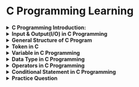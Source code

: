 # C Programming Learning

<details>

<summary><b>C Programming Introduction:</b></summary>

![CProgramming](images/C-Programming-Language.png)

C is a general-purpose, procedural programming language developed by Dennis Ritchie at Bell Labs in the early 1970s. It was designed to be a systems programming language but has since been used for a wide range of applications, including operating systems, compilers, embedded systems, and application software.

## <b>Getting Started With C Programming:</b>

+ <b>Set up Environment:</b>
  Install an Integrated Development Environment (IDE) such as Code::Blocks, Dev-C++, or Visual Studio Code with appropriate C extensions.
+ <b>Start with Simple Program:</b>

    ```c
    #include <stdio.h>

    int main() {
        printf("Hello, World!\n");
        return 0;
    }
    ```
Example:
```c
#include <stdio.h>
#include <string.h>

int main() {
    char name[100];
    char fatherName[100];
    char address[100];

    printf("Enter your name: ");
    scanf("%[^\n]",name);
    getchar();
    // fgets(name, sizeof(name), stdin);
    // gets(name);

    printf("Enter your father's name: ");
    // fgets(fatherName, sizeof(fatherName), stdin);
    scanf("%[^\n]",fatherName);
    getchar();
    //gets(fatherName);

    printf("Enter your address: ");
    // fgets(address, sizeof(address), stdin);
    scanf("%[^\n]",address);
    getchar();
    //gets(address);

    // Removing newline characters if present
    //name[strcspn(name, "\n")] = '\0';
    //fatherName[strcspn(fatherName, "\n")] = '\0';
    //address[strcspn(address, "\n")] = '\0';

    // Printing the entered details
    printf("\nEntered details:\n");
    printf("Name: %s\n", name);
    printf("Father's Name: %s\n", fatherName);
    printf("Address: %s\n", address);

    return 0;
}

```

</details>

<details>

<summary><b>Input & Output(I/O) in C Programming</b></summary>

Input and output operations in C programming are typically performed using the stdio.h library, which provides functions for reading input from the user (stdin) and writing output to the screen (stdout).

### <b>Input:</b>
---
The <code>scanf()</code> method, in C, reads the value from the console as per the type specified. 

<b>Syntax:</b>

```c
scanf(“%X”, &variableOfXType);
```

where %X is the format specifier in C. It is a way to tell the compiler what type of data is in a variable and & is the address operator in C, which tells the compiler to change the real value of this variable, stored at this address in the memory.

<b>Input Format:</b>

```c
int     --> scanf("%d", &variableName);
float   --> scanf("%f", &variableName);
char    --> scanf("%c", &variableName); //for single character
            scanf("%s", variableName); //for string
```

There are several method to reading character and string in C.

+ <code>getchar():</code> Used to read a single character from the standard input (stdin).<b>Example:</b>
  
  ```c
    char ch;
    ch = getchar();
  ```
+ <code>gets():</code> Used to read a string from the standard input (stdin). (Note: This function is unsafe and should be avoided due to buffer overflow vulnerabilities.)<b>Example:</b>
  
  ```c
    char str[50];
    printf("Enter a string: ");
    gets(str);
  ```

+ <code>fgets():</code> Used to read a string from the standard input (stdin) along with specifying the maximum number of characters to read.
  
  ```c
    char str[50];
    printf("Enter a string: ");
    fgets(str, sizeof(str), stdin);
  ```

+ <code>scanset:</code> When we used scanset <code>%[^\n]s</code> that time after reading the input we need to used <code>getchar()</code>, because it clear the input buffer. Otherwise we don't get the second input.

  ```c
    #include <stdio.h>

    int main()
    {

        char str[20];
        char str2[20];

        printf("Enter string: ");
        scanf("%[^\n]s", str);
        getchar();

        printf("Enter string2: ");
        scanf("%[^\n]s", str2);
        getchar();

        printf("%s", str);
        printf("%s", str2);

        return 0;
    }

  ```

### <b>Output:</b>
---
<code>printf()</code> Used for formatted output. It displays the output on the screen.

<b>Syntax:</b>

```c
printf(“%X”, variableOfXType);
```

where %X is the format specifier in C. It is a way to tell the compiler what type of data is in a variable and & is the address operator in C, which tells the compiler to change the real value of this variable, stored at this address in the memory.

<b>Output Format:</b>

```c
int     --> printf("%d", variableName);
float   --> printf("%f", variableName);
char    --> printf("%c", variableName);
            printf("%s", variableName); //for string
```

<b>Example:</b>

```c
#include <stdio.h>    
int main()
{ 
    int testInteger = 5;
    printf("C Programming");

    printf("Number = %d", testInteger);
    return 0;
}
```

</details>

<details>
<summary><b>General Structure of C Program</b></summary>

### <b>There are 6 section of C Programming:</b>
---

1. Documment Section
2. Link Section
3. Definition Section
4. Global Declaration Section
5. Main Function Section
6. Sub Program/ Sub function Section

![GeneralStructure](images/GeneralStructure.jpg)

<b>Document Section:</b></br>
The section that contain different information about the program using comment.. Comments are always ignored by compiler.

```c
// This is single line comment
/* This is Multiline comment*/
```

<b>Link Section:</b></br>
The section that contains the header files of the pre-defined functions that are being used in the program.

```c
#include  //This is the link section
```

<b>Definition Section:</b></br>
The section where different symbolic contants are defined is called Definition Section.
</br><b>Note:</b> This is optionl section.

```c
//Syntax:
#define identifierName value

//Example
#define PI 3.1416
```
<b>Global Declaration:</b></br>
The section that contains declaration of global variables and /or user defined functions. Global variables always declare between Definition section and Main Function Sections.

<b>Main Function Section:</b></br>
The section that contains the definition of main functions. This section can be divided into two parts and can be describe as:</br>

+ Declaration Part
+ Execution Part

<b>Sub Program Section:</b></br>
The section that contains the definitions of user defined functions.

</details>

<details>

<summary><b>Token in C</b></summary>
The smallest part of a C programming is called Token. The tokens of C language can be classified into six types based on the functions they are used to perform. The types of C tokens are as follows:

![Token](/images/Tokens-in-C.png)

### <b>Keyword in C Programming</b>
---
The predefined reserved words of C Programming that have specific meaning for compiler are called keyword of C Programming. Keywords are part of the syntax and they cannot be used as an identifier. There are 32 keywords in C programming.

| Keywords  | Keywords  | Keywords  | Keywords  |
|-----------|-----------|-----------|-----------|
| auto      | double    | int       | struct    |
| break     | else      | long      | switch    |
| case      | enum      | register  | typedef   |
| char      | extern    | return    | union     |
| continue  | for       | signed    | void      |
| do        | if        | static    | while     |
| default   | goto      | sizeof    | volatile  |
| const     | float     | short     | unsigned  |

### <b>Identifier in C Programming</b>
---
Identifiers refer to the names of variables, functions, and arrays.
<b>Rules of Identifer:</b>

+ First character must be an alphabet or underscore(_).
+ Can only consists of letter, digit and underscore(_).
+ First 31 character are significant.
+ Cannot use keyword as Identifier.
+ Must not contain white space.

There are Two types of Identifiers:
+ Valid
+ Invalid


<b>Examples of Valid Identifiers:</b>

```c
int count;
float _total;
char MyVariable;
double average_score;
void calculateSum();
int num123;
float discount_rate;
```

<b>Examples of Invalid Identifiers:</b>

```c
int 123abc; // starts with a digit
float my-variable; // contains hyphen
char while; // keyword used as an identifier
double $price; // contains special character
char long variable; // contains space
```

### <b>Constant in C Programming</b>
---
The constants refer to the variables with fixed values. They are like normal variables but with the difference that their values can not be modified in the program once they are defined.

<b>Types of Constant:</b>
Primarily, there are three types of Constant:

+ Integer Constant --> -1,2,4,6
+ Real Constant --> 10.00, 23.50
+ Character Constant --> 'a','$'

### <b>String in C Programming</b>
---
Strings are nothing but an array of characters ended with a null character (‘\0’). This null character indicates the end of the string. Strings are always enclosed in double quotes.

```c
char string[20] = {'a','b', '\0'};
char string[20] = "programming";
char string [] = "programming";
```

### <b>Operator in C Programming</b>
---
Operators are symbols used to perform operations on operands. They include arithmetic operators (+, -, *, /, %), relational operators (==, !=, <, >, <=, >=), logical operators (&&, ||, !), assignment operators (=, +=, -=, *=, /=), etc.

### <b>Special Symbols in C Programming</b>
---
Symbols include various symbols used for punctuation and separation within the program. Examples include semicolons (;), commas (,), parentheses (()), braces ({}), brackets ([]), etc.


</details>

<details>

<summary><b>Variable in C Programming</b></summary>

### <b>Variable in C Programming</b>
---
Variable is the name of a memory location which stores some data. It is a container. Each variable has a specific data type, which determines the type of data it can hold (such as integers, floating-point numbers, characters, etc.)

<b>Syntax of declaring a variable:</b>
```c
data_type variable_name;
data_type variable_name = value;
```
<b>Example:</b>

```c
int num = 10;
char grade = 'A';
float point = 3,5;
```
<b>Rules of Variable Names:</b>

+ Names can contain letters, digits and underscores
+ Names must begin with a letter or an underscore (_)
+ Names are case-sensitive (myVar and myvar are different variables)
+ Names cannot contain whitespaces or special characters like !, #, %, etc.
+ Keywords (such as int) cannot be used as names

<b>There are 3 aspects of defining a variable:</b>

+ Variable Declaration
+ Variable Definition
+ Variable Initialization

</details>

<details>
<summary><b>Data Type in C Programming</b></summary>

### <b>Data Type</b>
---
Data types specify the type of data that variables can hold. Each data type has a specific range of values and memory representation.

<b>There are three kinds of Data Types:</b>

+ <code>Primary Data Types:</code> The pre-defined data type given in C is called Primary data type. such as integers, float, characters, etc.
+ <code>Derived Data Types:</code> The user-defined data types are defined by the user himself.
+ <code>User-Defined Data Types:</code> The data types that are derived from the primitive or built-in datatypes are referred to as Derived Data Types.

![DataTypes](images/DatatypesInC.jpg)

### Range & Size of Data Types:
---
Different data types also have different ranges up to which they can store numbers. These ranges may vary from compiler to compiler. Below is a list of ranges along with the memory requirement and format specifiers on the 32-bit GCC compiler.

| Data Type              | Size (bytes) | Range                               | Format Specifier |
|------------------------|--------------|-------------------------------------|------------------|
| short int              | 2            | -32,768 to 32,767                   | %hd              |
| unsigned short int    | 2            | 0 to 65,535                         | %hu              |
| unsigned int           | 4            | 0 to 4,294,967,295                  | %u               |
| int                    | 4            | -2,147,483,648 to 2,147,483,647     | %d               |
| long int               | 4            | -2,147,483,648 to 2,147,483,647     | %ld              |
| unsigned long int     | 4            | 0 to 4,294,967,295                  | %lu              |
| long long int          | 8            | -(2^63) to (2^63)-1                 | %lld             |
| unsigned long long int | 8            | 0 to 18,446,744,073,709,551,615     | %llu             |
| signed char            | 1            | -128 to 127                         | %c               |
| unsigned char          | 1            | 0 to 255                            | %c               |
| float                  | 4            | 1.2E-38 to 3.4E+38                  | %f               |
| double                 | 8            | 1.7E-308 to 1.7E+308                | %lf              |
| long double            | 16           | 3.4E-4932 to 1.1E+4932              | %Lf              |

<b>To find the range of data types in C Programming:</b>

```c
#include <stdio.h>
#include <limits.h>

int main() {
    printf("Range of char: %d to %d\n", CHAR_MIN, CHAR_MAX);
    printf("Range of unsigned char: 0 to %d\n", UCHAR_MAX);
    printf("Range of short: %d to %d\n", SHRT_MIN, SHRT_MAX);
    printf("Range of unsigned short: 0 to %u\n", USHRT_MAX);
    printf("Range of int: %d to %d\n", INT_MIN, INT_MAX);
    printf("Range of unsigned int: 0 to %u\n", UINT_MAX);
    printf("Range of long: %ld to %ld\n", LONG_MIN, LONG_MAX);
    printf("Range of unsigned long: 0 to %lu\n", ULONG_MAX);
    printf("Range of long long: %lld to %lld\n", LLONG_MIN, LLONG_MAX);
    printf("Range of unsigned long long: 0 to %llu\n", ULLONG_MAX);

    return 0;
}

```

<b>To find the size of data types in C Programming:</b>

```c
#include <stdio.h>

int main() {
    printf("Size of char: %zu bytes\n", sizeof(char));
    printf("Size of short int: %zu bytes\n", sizeof(short int));
    printf("Size of int: %zu bytes\n", sizeof(int));
    printf("Size of long int: %zu bytes\n", sizeof(long int));
    printf("Size of long long int: %zu bytes\n", sizeof(long long int));
    printf("Size of float: %zu bytes\n", sizeof(float));
    printf("Size of double: %zu bytes\n", sizeof(double));
    printf("Size of long double: %zu bytes\n", sizeof(long double));
    return 0;
}

```

</details>

<details>
<summary><b>Operators in C Programming</b></summary>

### <b>Operators:</b>
---
An operator is a symbol that tells the computer to perform certain mathematical or logical manipulations. Operator are used in programs to manipulate data and variables.

<b>There are several types of Operator in C Programming:</b>

+ Arithmetic Opeators --> <code>+ , - , * , / , % </code>
+ Realtional Operators --> <code>&& , || , ! </code>
+ Logical Operators --> <code>> , < , >= , <=</code>
+ Assignment Operators --> <code>=</code>
+ Increment/Decrement Operators --> <code>++ , --</code>
+ Conditional Operators --> <code>? , :</code>

### <b>Arithmetic Operators:</b>
---

| Operator | Meaning of Operator          |
|----------|------------------------------|
| +        | addition or unary plus       |
| -        | subtraction or unary minus   |
| *        | multiplication               |
| /        | division                     |
| %        | remainder after division     |

<b>Working of Arithmetic operators</b>

```c
#include <stdio.h>
int main()
{
    int a = 9,b = 4, c;
    
    c = a+b;
    printf("a+b = %d \n",c);
    c = a-b;
    printf("a-b = %d \n",c);
    c = a*b;
    printf("a*b = %d \n",c);
    c = a/b;
    printf("a/b = %d \n",c);
    c = a%b;
    printf("Remainder when a divided by b = %d \n",c);
    
    return 0;
}
```

### <b>Relational Operators:</b>
---

| Operator | Meaning of Operator         |
|----------|-----------------------------|
| ==       | Equal to                    |
| >        | Greater than                |
| <        | Less than                   |
| !=       | Not equal to                |
| >=       | Greater than or equal to    |
| <=       | Less than or equal to       |

<b>Working of Relational operators</b>

```c
#include <stdio.h>
int main()
{
    int a = 5, b = 5, c = 10;

    printf("%d == %d is %d \n", a, b, a == b);
    printf("%d == %d is %d \n", a, c, a == c);
    printf("%d > %d is %d \n", a, b, a > b);
    printf("%d > %d is %d \n", a, c, a > c);
    printf("%d < %d is %d \n", a, b, a < b);
    printf("%d < %d is %d \n", a, c, a < c);
    printf("%d != %d is %d \n", a, b, a != b);
    printf("%d != %d is %d \n", a, c, a != c);
    printf("%d >= %d is %d \n", a, b, a >= b);
    printf("%d >= %d is %d \n", a, c, a >= c);
    printf("%d <= %d is %d \n", a, b, a <= b);
    printf("%d <= %d is %d \n", a, c, a <= c);

    return 0;
}
```
<b>Output:</b>

```c
5 == 5 is 1
5 == 10 is 0
5 > 5 is 0
5 > 10 is 0
5 < 5 is 0
5 < 10 is 1
5 != 5 is 0
5 != 10 is 1
5 >= 5 is 1
5 >= 10 is 0
5 <= 5 is 1
5 <= 10 is 1 
```

### <b>Logical Operators:</b>
---
The logical operator are used when we want to test more than one condition and make decision.

| Operator | Meaning                 |
|----------|-------------------------|
| &&       | Logical AND             |
| \|\|     | Logical OR              |
| !        | Logical NOT             |

<b>Working of Logical operators</b>

```c
#include <stdio.h>

int main() {
    int c = 5, d = 2;

    // Logical AND (&&) operator
    printf("Logical AND:\n");
    printf("(%d == 5) && (%d > 5) evaluates to %d\n", c, d, (c == 5) && (d > 5));  // false (0)
    printf("(%d == 5) && (%d < 5) evaluates to %d\n", c, d, (c == 5) && (d < 5));  // true (1)

    // Logical OR (||) operator
    printf("\nLogical OR:\n");
    printf("(%d == 5) || (%d > 5) evaluates to %d\n", c, d, (c == 5) || (d > 5));  // true (1)
    printf("(%d == 5) || (%d < 5) evaluates to %d\n", c, d, (c == 5) || (d < 5));  // true (1)

    // Logical NOT (!) operator
    printf("\nLogical NOT:\n");
    printf("!(%d == 5) evaluates to %d\n", c, !(c == 5));  // false (0)
    printf("!(%d != 5) evaluates to %d\n", c, !(c != 5));  // true (1)

    return 0;
}

```

### <b>Assignment Operators:</b>
---
Assignment Operators are used to assign the resultof an expression to a variable. Main assignment operator <code>=</code>.

| Operator | Example | Same as     |
|----------|---------|-------------|
| =        | a = b   | a = b       |
| +=       | a += b  | a = a + b   |
| -=       | a -= b  | a = a - b   |
| *=       | a *= b  | a = a * b   |
| /=       | a /= b  | a = a / b   |
| %=       | a %= b  | a = a % b   |

<b>Syntax:</b>

```c
int a;  //-->Declaration
a = 10; //-->Assignment
int a = 10; //--> Initialigation
```
<b>Working of Assignment operators</b>

```c
#include <stdio.h>
int main()
{
    int a = 5, c;

    c = a;      // c is 5
    printf("c = %d\n", c);
    c += a;     // c is 10 
    printf("c = %d\n", c);
    c -= a;     // c is 5
    printf("c = %d\n", c);
    c *= a;     // c is 25
    printf("c = %d\n", c);
    c /= a;     // c is 5
    printf("c = %d\n", c);
    c %= a;     // c = 0
    printf("c = %d\n", c);

    return 0;
}
```

### <b>Increment & Decrement Operator</b>
---
Increment ++ increases the value by 1 whereas decrement -- decreases the value by 1.

<b>Working of increment and decrement operators</b>

```c
#include <stdio.h>
int main()
{
    int a = 10, b = 100;
    float c = 10.5, d = 100.5;

    printf("++a = %d \n", ++a);
    printf("--b = %d \n", --b);
    printf("++c = %f \n", ++c);
    printf("--d = %f \n", --d);

    return 0;
}
```

### <b>Conditional Operators</b>
---
The conditional operator in C is kind of similar to the if-else statement as it follows the same algorithm as of if-else statement but the conditional operator takes less space and helps to write the if-else statements in the shortest way possible. It is also known as the ternary operator in C as it operates on three operands.

Syntax:

```sql
condition ? expression1 : expression2
or
variable = expression1 ? expression2 : expression3
```

![Syntax](images/syntax-of-conditional-or-ternary-operator-in-c.png)

<b>Working of Conditional Statement:</b>

+ Step 1: If the Condition is True then Expression1 will be executed.
+ Step 2: If the condition is false then Expression2 will be executed.
+ Step 3: Results will be returned.

![Flowchart](images/flowchart-of-conditional-or-ternary-operator-in-c.png)

Example:

```c
#include <stdio.h>

int main()
{
    int num = 100, num2=20;
    int max = (num>num2) ? num : num2;
    printf("Maximum Number is: %d\n", max);
    
    return 0;
}
```

</details>

<details>

<summary><b>Conditional Statement in C Programming</b></summary>

Conditional statements in C programming are used to make decisions based on conditions. They are also known as Decision-Making Statements and are used to evaluate one or more conditions and make the decision whether to execute a set of statements or not.

### <b>Types of Conditional Statement:</b>
---
There are several types of conditional Statement:

+ if Statement
+ if-else Statement
+ Nested if Statement
+ if-else-if Ladder
+ switch Statement
+ Conditional Operators
+ Jump Statements:
  + break
  + continue
  + goto
  + return

![Types](images/Conditional-Statements-in-c.jpg)

### <b>if Statement in C:</b>
---
The <b>if</b> statement is used to execute a block of code if a specified condition is true.

<b>Syntax:</b>

```c
if(condition) 
{
   // Statements to execute if
   // condition is true
}
```

<b>Working of if Statement:</b>

![Flowchart](images/working-c-if-statement.webp)

<b>Example:</b>

```c
#include <stdio.h>
int main() {
    int number;

    printf("Enter an integer: ");
    scanf("%d", &number);
    if (number < 0) {
        printf("You entered %d.\n", number);
    }
    printf("The if statement is easy.");

    return 0;
}
```

### <b>if...else Statement in C</b>
---
The if-else statement is used to execute one block of code if a condition is true and another block of code if the condition is false.

<b>Syntax:</b>

```c
if (condition) {
    // Code to execute if condition is true
} else {
    // Code to execute if condition is false
}
```
<b>Flowchart of if...else Statement:</b>

![flowchart](images/flowchart_of_if_else_in_c.png)

<b>Working of if...else Statement:</b>

![working](images/how-if-else-works-c-programming.webp)

<b>Example:</b>

```c
// Check whether an integer is odd or even

#include <stdio.h>
int main() {
    int number;
    printf("Enter an integer: ");
    scanf("%d", &number);

    if  (number%2 == 0) {
        printf("%d is an even integer.",number);
    }
    else {
        printf("%d is an odd integer.",number);
    }

    return 0;
}
```

</details>

<details>
<summary><b>Practice Question</b></summary>

1. Find the Area of a Rectangle.
2. Find the area of a Circle.
3. Convert Temperature Celsius(C) to Fahrenheit(F)
4. Find the given number is Negative or Posative.
5. Find the area of Triangle
6. Find the maximum number from two numbers.
7. <code>If...else:</code>
   1. Diet Program. Take breakfast, lunch, dinner time as input from the user and find the diet. If time (breakfast=7, lunch=1, dinner=8) or (breakfast=8, lunch=2, dinner=9) then print "Right Diet" otherwise print "Wrong Diet".
   2. Eligible or Not Eligible for Marriage. If gender=male & age>=21 then print "Eligible for Marriage". If gender=female & age>=18 then print "Eligible for Marriage" otherwise "Not eligible for marriage".
   3. Create a Simple Calculator.
   4. Find the biggest number in three numbers.
   5. Take a input from user name weight. And do this:
      + 1-20 --> Light
      + 21-30 --> Medium
      + 31-60 --> Heavy
      + 61+ --> Extra Heavy.
   6. Calculate Electrical Bill

</details>